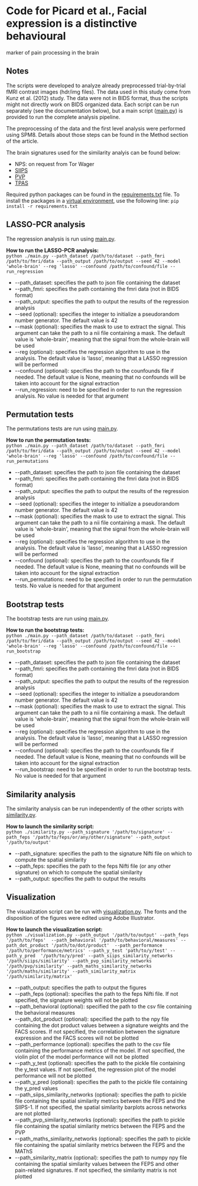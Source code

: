# Code for Picard et al., Facial expression is a distinctive behavioural 
marker of pain processing in the brain

## Notes

The scripts were developed to analyze already preprocessed trial-by-trial fMRI contrast images (hdr/img files). The data used in 
this study come from Kunz et al. (2012) study. The data were not in BIDS format, thus the scripts might not directly work on BIDS 
organized data. Each script can be run separately (see the documentation below), but a main script 
([main.py](https://github.com/me-pic/picard_feps_2022/blob/main/scripts/main.py)) is provided to run the complete analysis pipeline.

The preprocessing of the data and the first level analysis were performed using SPM8. Details about those steps can be found in the Method section of the article.

The brain signatures used for the similarity analyis can be found below:
- NPS: on request from Tor Wager
- [SIIPS](https://github.com/canlab/Neuroimaging_Pattern_Masks/tree/master/Multivariate_signature_patterns/2017_Woo_SIIPS1) 
- [PVP](https://github.com/canlab/Neuroimaging_Pattern_Masks/tree/master/Multivariate_signature_patterns/2022_coll_pain_monetary_reward_decision_value)
- [TPAS](https://github.com/canlab/Neuroimaging_Pattern_Masks/tree/master/Multivariate_signature_patterns/2021_Ceko_MPA2_multiaversive) 

Required python packages can be found in the [requirements.txt](https://github.com/me-pic/picard_feps_2022/blob/main/scripts/requirements.txt) file. To install the packages in a [virtual environment](https://pypi.org/project/virtualenv/), use the following line: 
`pip install -r requirements.txt`

## LASSO-PCR analysis
The regression analysis is run using [main.py](https://github.com/me-pic/picard_feps_2022/blob/main/scripts/main.py).

<b>How to run the LASSO-PCR analysis:</b>
<br>`python ./main.py --path_dataset /path/to/dataset --path_fmri /path/to/fmri/data --path_output /path/to/output --seed 42 --model 'whole-brain' --reg 'lasso' --confound /path/to/confound/file --run_regression`
- --path_dataset: specifies the path to json file containing the dataset
- --path_fmri: specifies the path containing the fmri data (not in BIDS format)
- --path_output: specifies the path to output the results of the regression analysis
- --seed (optional): specifies the integer to initialize a pseudorandom number generator. The default value is 42
- --mask (optional): specifies the mask to use to extract the signal. This argument can take the path to a nii file containing a mask. The default value is 'whole-brain', meaning that the signal from the whole-brain will be used
- --reg (optional): specifies the regression algorithm to use in the analysis. The default value is 'lasso', meaning that a LASSO regression will be performed
- --confound (optional): specifies the path to the counfounds file if needed. The default value is None, meaning that no confounds will be taken into account for the signal extraction
- --run_regression: need to be specified in order to run the regression analysis. No value is needed for that argument

## Permutation tests
The permutations tests are run using [main.py](https://github.com/me-pic/picard_feps_2022/blob/main/scripts/main.py).

<b>How to run the permutation tests:</b>
<br>`python ./main.py --path_dataset /path/to/dataset --path_fmri /path/to/fmri/data --path_output /path/to/output --seed 42 --model 'whole-brain' --reg 'lasso' --confound /path/to/confound/file --run_permutations`
- --path_dataset: specifies the path to json file containing the dataset
- --path_fmri: specifies the path containing the fmri data (not in BIDS format)
- --path_output: specifies the path to output the results of the regression analysis
- --seed (optional): specifies the integer to initialize a pseudorandom number generator. The default value is 42
- --mask (optional): specifies the mask to use to extract the signal. This argument can take the path to a nii file containing a mask. The default value is 'whole-brain', meaning that the signal from the whole-brain will be used
- --reg (optional): specifies the regression algorithm to use in the analysis. The default value is 'lasso', meaning that a LASSO regression will be performed
- --confound (optional): specifies the path to the counfounds file if needed. The default value is None, meaning that no confounds will be taken into account for the signal extraction
- --run_permutations: need to be specified in order to run the permutation tests. No value is needed for that argument

## Bootstrap tests
The bootstrap tests are run using [main.py](https://github.com/me-pic/picard_feps_2022/blob/main/scripts/main.py).

<b>How to run the bootstrap tests:</b>
<br>`python ./main.py --path_dataset /path/to/dataset --path_fmri /path/to/fmri/data --path_output /path/to/output --seed 42 --model 'whole-brain' --reg 'lasso' --confound /path/to/confound/file --run_bootstrap`
- --path_dataset: specifies the path to json file containing the dataset
- --path_fmri: specifies the path containing the fmri data (not in BIDS format)
- --path_output: specifies the path to output the results of the regression analysis
- --seed (optional): specifies the integer to initialize a pseudorandom number generator. The default value is 42
- --mask (optional): specifies the mask to use to extract the signal. This argument can take the path to a nii file containing a mask. The default value is 'whole-brain', meaning that the signal from the whole-brain will be used
- --reg (optional): specifies the regression algorithm to use in the analysis. The default value is 'lasso', meaning that a LASSO regression will be performed
- --confound (optional): specifies the path to the counfounds file if needed. The default value is None, meaning that no confounds will be taken into account for the signal extraction
- --run_bootstrap: need to be specified in order to run the bootstrap tests. No value is needed for that argument

## Similarity analysis
The similarity analysis can be run independently of the other scripts with [similarity.py](https://github.com/me-pic/picard_feps_2022/blob/main/scripts/similarity.py).

<b>How to launch the similarity script:</b>
<br>`python ./similarity.py --path_signature '/path/to/signature' --path_feps '/path/to/feps/or/any/other/signature' --path_output 
'/path/to/output'`
- --path_signature: specifies the path to the signature Nifti file on which to compute the spatial similarity
- --path_feps: specifies the path to the feps Nifti file (or any other signature) on which to compute the spatial similarity
- --path_output: specifies the path to output the results

## Visualization
The visualization script can be run with [visualization.py](https://github.com/me-pic/picard_feps_2022/blob/main/scripts/visualization.py). The fonts and the disposition of the figures were edited using Adobe Illustrator.

<b>How to launch the visualization script:</b>
<br>`python ./visualization.py --path_output '/path/to/output' --path_feps '/path/to/feps' 
--path_behavioral '/path/to/behavioral/measures' --path_dot_product '/path/to/dot/product' 
--path_performance '/path/to/performance/metrics' --path_y_test 'path/to/y/test' --path_y_pred 
'/path/to/y/pred' --path_siips_similarity_networks '/path/siips/similarity' --path_pvp_similarity_networks '/path/pvp/similarity' --path_maths_similarity_networks '/path/maths/similarity' --path_similarity_matrix '/path/similarity/matrix'`
- --path_output: specifies the path to output the figures
- --path_feps (optional): specifies the path to the feps Nifti file. If not specified, the 
signature weights will not be plotted 
- --path_behavioral (optional): specified the path to the csv file containing the behavioral 
measures
- --path_dot_product (optional): specified the path to the npy file containing the dot product 
values between a signature weights and the FACS scores. If not specified, the correlation between 
the signature expression and the FACS scores will not be plotted
 - --path_performance (optional): specifies the path to the csv file containing the 
performance 
metrics of the model. If not specified, the violin plot of the model performance will not be 
plotted
- --path_y_test (optional): specifies the path to the pickle file containing the y_test values. If 
not specified, the regression plot of the model performance will not be plotted
- --path_y_pred (optional): specifies the path to the pickle file containing the y_pred values
- --path_siips_similarity_networks (optional): specifies the path to pickle file containing the spatial similarity metrics between the FEPS and the SIIPS-1. If not specified, the spatial similarity barplots across networks are not plotted
- --path_pvp_similarity_networks (optional): specifies the path to pickle file containing the spatial similarity metrics between the FEPS and the PVP
- --path_maths_similarity_networks (optional): specifies the path to pickle file containing the spatial similarity metrics between the FEPS and the MAThS
- --path_similarity_matrix (optional): specifies the path to numpy npy file containing the spatial similarity values between the FEPS and other pain-related signatures. If not specified, the similarity matrix is not plotted
